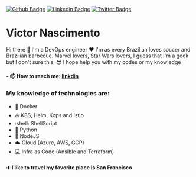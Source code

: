 [![Github Badge](https://img.shields.io/badge/-Github-000?style=flat-square&logo=Github&logoColor=white&link=https://github.com/augustovan/)](https://github.com/augustovan/)
[![Linkedin Badge](https://img.shields.io/badge/-LinkedIn-blue?style=flat-square&logo=Linkedin&logoColor=white&link=https://www.linkedin.com/in/msfidelis/)](https://www.linkedin.com/in/victoranascimento/)
[![Twitter Badge](https://img.shields.io/badge/-Twitter-1ca0f1?style=flat-square&labelColor=1ca0f1&logo=twitter&logoColor=white&link=https://twitter.com/fidelissauro)](https://twitter.com/vitikovan)

# Victor Nascimento

Hi there :wave:
I'm a DevOps engineer :hearts: I'm as every Brazilian loves soccer and Brazilian barbecue. Marvel lovers, Star Wars lovers, I guess that I'm a geek but I don't sure this. :sunglasses: I hope help you with my codes or my knowledge

#### - 📫 How to reach me: [linkdin](https://www.linkedin.com/in/victoranascimento/)

### My knowledge of technologies are:
- :whale2: Docker
- :boat: K8S, Helm, Kops and Istio
- \:shell: ShellScript
- :snake: Python
- :rocket: NodeJS
- :cloud: Cloud (Azure, AWS, GCP)
- :computer: Infra as Code (Ansible and Terraform)



#### :airplane: I like to travel my favorite place is San Francisco
